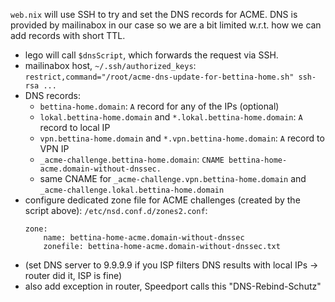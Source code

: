 `web.nix` will use SSH to try and set the DNS records for ACME. DNS is provided
by mailinabox in our case so we are a bit limited w.r.t. how we can add records
with short TTL.

- lego will call `$dnsScript`, which forwards the request via SSH.
- mailinabox host, `~/.ssh/authorized_keys`: `restrict,command="/root/acme-dns-update-for-bettina-home.sh" ssh-rsa ...`
- DNS records:
    - `bettina-home.domain`: `A` record for any of the IPs (optional)
    - `lokal.bettina-home.domain` and `*.lokal.bettina-home.domain`: `A` record to local IP
    - `vpn.bettina-home.domain` and `*.vpn.bettina-home.domain`: `A` record to VPN IP
    - `_acme-challenge.bettina-home.domain`: `CNAME bettina-home-acme.domain-without-dnssec.`
    - same CNAME for `_acme-challenge.vpn.bettina-home.domain` and `_acme-challenge.lokal.bettina-home.domain`
- configure dedicated zone file for ACME challenges (created by the script above): `/etc/nsd.conf.d/zones2.conf`:
    ```
    zone:
        name: bettina-home-acme.domain-without-dnssec
        zonefile: bettina-home-acme.domain-without-dnssec.txt
    ```
- (set DNS server to 9.9.9.9 if you ISP filters DNS results with local IPs -> router did it, ISP is fine)
- also add exception in router, Speedport calls this "DNS-Rebind-Schutz"
